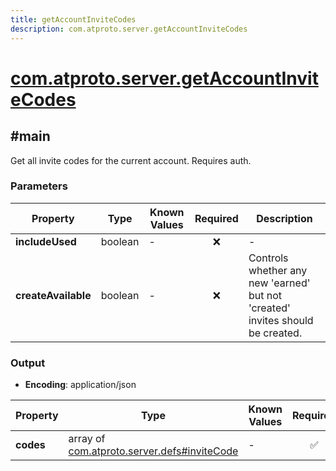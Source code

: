 ```yaml
---
title: getAccountInviteCodes
description: com.atproto.server.getAccountInviteCodes
---
```


# [com.atproto.server.getAccountInviteCodes](https://github.com/myConsciousness/atproto.dart/blob/main/lexicons/com/atproto/server/getAccountInviteCodes.json)

## #main

Get all invite codes for the current account. Requires auth.

### Parameters

| Property | Type | Known Values | Required | Description |
| --- | --- | --- | :---: | --- |
| **includeUsed** | boolean | - | ❌ | - |
| **createAvailable** | boolean | - | ❌ | Controls whether any new 'earned' but not 'created' invites should be created. |

### Output

- **Encoding**: application/json

| Property | Type | Known Values | Required | Description |
| --- | --- | --- | :---: | --- |
| **codes** | array of [com.atproto.server.defs#inviteCode](../../../../lexicons/com/atproto/server/defs.md#invitecode) | - | ✅ | - |
